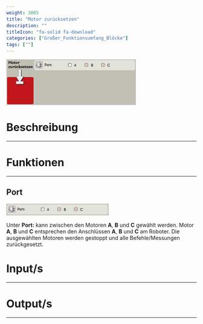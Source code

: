 ```yaml
---
weight: 3005
title: "Motor zurücksetzen"
description: ""
titleIcon: "fa-solid fa-download"
categories: ["Großer_Funktionsumfang_Blöcke"]
tags: [""]
---
```


![Block.png](/images/nxt-images/Kapitel%206%20Gro%C3%9Fer%20Funktionsumfang/6.6%20Motor%20zur%C3%BCcksetzen/Block.png)

# Beschreibung
---

# Funktionen
---

## Port

![Port.png](/images/nxt-images/Kapitel%206%20Gro%C3%9Fer%20Funktionsumfang/6.6%20Motor%20zur%C3%BCcksetzen/Port.png)

Unter **Port:** kann zwischen den Motoren **A**, **B** und **C** gewählt werden. Motor **A**, **B** und **C** entsprechen den Anschlüssen **A**, **B** und **C** am Roboter. Die ausgewählten Motoren werden gestoppt und alle Befehle/Messungen zurückgesetzt.

# Input/s
---

# Output/s
---
